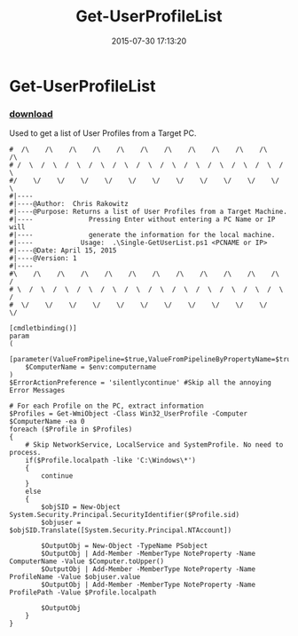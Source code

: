 ﻿---
pid:            5954
parent:         0
children:       
poster:         Cloud2032
title:          Get-UserProfileList
date:           2015-07-30 17:13:20
description:    Used to get a list of User Profiles from a Target PC.  
format:         posh
---

# Get-UserProfileList

### [download](5954.ps1)  

Used to get a list of User Profiles from a Target PC.  

```posh
#  /\    /\    /\    /\    /\    /\    /\    /\    /\    /\    /\    /\  
# /  \  /  \  /  \  /  \  /  \  /  \  /  \  /  \  /  \  /  \  /  \  /  \ 
#/    \/    \/    \/    \/    \/    \/    \/    \/    \/    \/    \/    \
#|----
#|----@Author:  Chris Rakowitz
#|----@Purpose: Returns a list of User Profiles from a Target Machine.
#|----				Pressing Enter without entering a PC Name or IP will
#|----				generate the information for the local machine.
#|----            Usage:  .\Single-GetUserList.ps1 <PCNAME or IP>
#|----@Date: April 15, 2015
#|----@Version: 1
#|----
#\    /\    /\    /\    /\    /\    /\    /\    /\    /\    /\    /\    /
# \  /  \  /  \  /  \  /  \  /  \  /  \  /  \  /  \  /  \  /  \  /  \  / 
#  \/    \/    \/    \/    \/    \/    \/    \/    \/    \/    \/    \/  

[cmdletbinding()]
param
(
	[parameter(ValueFromPipeline=$true,ValueFromPipelineByPropertyName=$true)]
	$ComputerName = $env:computername
)        
$ErrorActionPreference = 'silentlycontinue'	#Skip all the annoying Error Messages

# For each Profile on the PC, extract information
$Profiles = Get-WmiObject -Class Win32_UserProfile -Computer $ComputerName -ea 0
foreach ($Profile in $Profiles)
{
	# Skip NetworkService, LocalService and SystemProfile. No need to process.
	if($Profile.localpath -like 'C:\Windows\*') 
	{
		continue
	}
	else
	{
		$objSID = New-Object System.Security.Principal.SecurityIdentifier($Profile.sid)
		$objuser = $objSID.Translate([System.Security.Principal.NTAccount])

		$OutputObj = New-Object -TypeName PSobject
		$OutputObj | Add-Member -MemberType NoteProperty -Name ComputerName -Value $Computer.toUpper()
		$OutputObj | Add-Member -MemberType NoteProperty -Name ProfileName -Value $objuser.value
		$OutputObj | Add-Member -MemberType NoteProperty -Name ProfilePath -Value $Profile.localpath
		
		$OutputObj
	}
}
```
